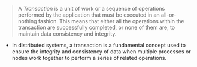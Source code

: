 > A *Transaction* is a unit of work or a sequence of operations performed by the application that must be executed in an all-or-nothing fashion. This means that either all the operations within the transaction are successfully completed, or none of them are, to maintain data consistency and integrity.

-   In distributed systems, a transaction is a fundamental concept used to ensure the integrity and consistency of data when multiple processes or nodes work together to perform a series of related operations.